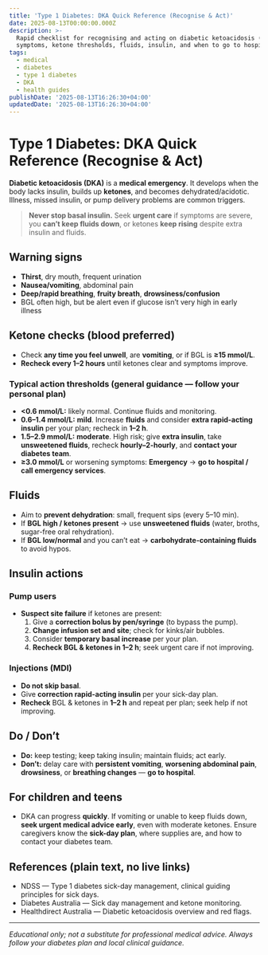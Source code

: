 ```yaml
---
title: 'Type 1 Diabetes: DKA Quick Reference (Recognise & Act)'
date: 2025-08-13T00:00:00.000Z
description: >-
  Rapid checklist for recognising and acting on diabetic ketoacidosis (DKA):
  symptoms, ketone thresholds, fluids, insulin, and when to go to hospital.
tags:
  - medical
  - diabetes
  - type 1 diabetes
  - DKA
  - health guides
publishDate: '2025-08-13T16:26:30+04:00'
updatedDate: '2025-08-13T16:26:30+04:00'
---
```


# Type 1 Diabetes: DKA Quick Reference (Recognise & Act)

**Diabetic ketoacidosis (DKA)** is a **medical emergency**. It develops when the body lacks insulin, builds up **ketones**, and becomes dehydrated/acidotic. Illness, missed insulin, or pump delivery problems are common triggers.

> **Never stop basal insulin.** Seek **urgent care** if symptoms are severe, you **can’t keep fluids down**, or ketones **keep rising** despite extra insulin and fluids.

## Warning signs
- **Thirst**, dry mouth, frequent urination  
- **Nausea/vomiting**, abdominal pain  
- **Deep/rapid breathing**, **fruity breath**, **drowsiness/confusion**  
- BGL often high, but be alert even if glucose isn’t very high in early illness

## Ketone checks (blood preferred)
- Check **any time you feel unwell**, are **vomiting**, or if BGL is **≥15 mmol/L**.  
- **Recheck every 1–2 hours** until ketones clear and symptoms improve.

### Typical action thresholds (general guidance — follow your personal plan)
- **<0.6 mmol/L:** likely normal. Continue fluids and monitoring.  
- **0.6–1.4 mmol/L:** **mild**. Increase **fluids** and consider **extra rapid-acting insulin** per your plan; recheck in **1–2 h**.  
- **1.5–2.9 mmol/L:** **moderate**. High risk; give **extra insulin**, take **unsweetened fluids**, recheck **hourly–2-hourly**, and **contact your diabetes team**.  
- **≥3.0 mmol/L** or worsening symptoms: **Emergency** → **go to hospital / call emergency services**.

## Fluids
- Aim to **prevent dehydration**: small, frequent sips (every 5–10 min).  
- If **BGL high / ketones present** → use **unsweetened fluids** (water, broths, sugar-free oral rehydration).  
- If **BGL low/normal** and you can’t eat → **carbohydrate-containing fluids** to avoid hypos.

## Insulin actions

### Pump users
- **Suspect site failure** if ketones are present:  
  1) Give a **correction bolus by pen/syringe** (to bypass the pump).  
  2) **Change infusion set and site**; check for kinks/air bubbles.  
  3) Consider **temporary basal increase** per your plan.  
  4) **Recheck BGL & ketones in 1–2 h**; seek urgent care if not improving.

### Injections (MDI)
- **Do not skip basal**.  
- Give **correction rapid-acting insulin** per your sick-day plan.  
- **Recheck** BGL & ketones in **1–2 h** and repeat per plan; seek help if not improving.

## Do / Don’t
- **Do:** keep testing; keep taking insulin; maintain fluids; act early.  
- **Don’t:** delay care with **persistent vomiting**, **worsening abdominal pain**, **drowsiness**, or **breathing changes** — **go to hospital**.

## For children and teens
- DKA can progress **quickly**. If vomiting or unable to keep fluids down, **seek urgent medical advice early**, even with moderate ketones. Ensure caregivers know the **sick-day plan**, where supplies are, and how to contact your diabetes team.

## References (plain text, no live links)
- NDSS — Type 1 diabetes sick-day management, clinical guiding principles for sick days.  
- Diabetes Australia — Sick day management and ketone monitoring.  
- Healthdirect Australia — Diabetic ketoacidosis overview and red flags.

---
*Educational only; not a substitute for professional medical advice. Always follow your diabetes plan and local clinical guidance.*
